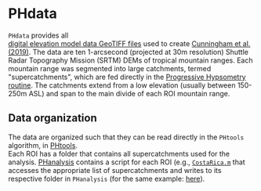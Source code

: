# PHdata

`PHdata` provides all  
[digital elevation model data GeoTIFF files](https://mcunningham917.github.io/PHdoc/Data/)
used to create 
[Cunningham et al. (2019)](https://mcunningham917.github.io/PHdoc/Publications).
The data are ten 1-arcsecond (projected at 30m resolution) 
Shuttle Radar Topography Mission (SRTM) DEMs of tropical mountain ranges. 
Each mountain range was segmented into large catchments, termed "supercatchments", 
which are fed directly in the 
[Progressive Hypsometry routine](https://mcunningham917.github.io/PHdoc/Method/). 
The catchments extend from a low elevation (usually between 150-250m ASL) and span 
to the main divide of each ROI mountain range. 

## Data organization

The data are organized such that they can be read directly in the `PHtools` algorithm, in 
[PHtools](https://github.com/mcunningham917/PHtools).  
Each ROI has a folder that contains all supercatchments used for the analysis. 
[PHanalysis](https://github.com/mcunningham917/PHanalysis) contains a script for each ROI 
(e.g.,
[`CostaRica.m`](https://github.com/mcunningham917/PHanalysis/blob/master/CostaRica.m) 
that accesses the appropriate list of supercatchments and writes 
to its respective folder in `PHanalysis` (for the same example: 
[here](https://github.com/mcunningham917/PHanalysis/tree/master/CostaRica)). 
